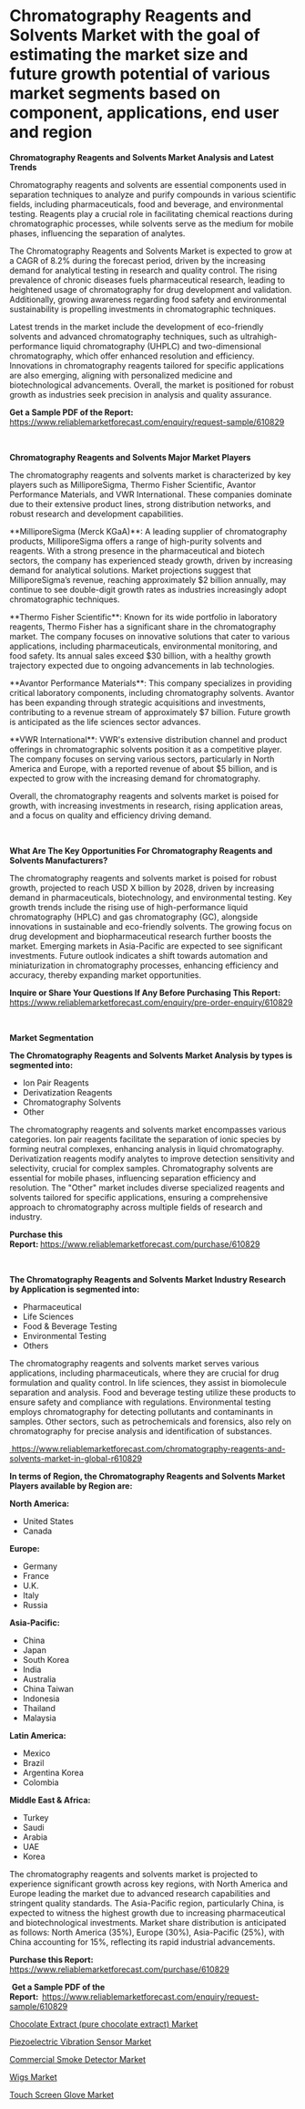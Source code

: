 <p><h1>Chromatography Reagents and Solvents Market with the goal of estimating the market size and future growth potential of various market segments based on component, applications, end user and region</h1></p><p><strong>Chromatography Reagents and Solvents Market Analysis and Latest Trends</strong></p>
<p><p>Chromatography reagents and solvents are essential components used in separation techniques to analyze and purify compounds in various scientific fields, including pharmaceuticals, food and beverage, and environmental testing. Reagents play a crucial role in facilitating chemical reactions during chromatographic processes, while solvents serve as the medium for mobile phases, influencing the separation of analytes.</p><p>The Chromatography Reagents and Solvents Market is expected to grow at a CAGR of 8.2% during the forecast period, driven by the increasing demand for analytical testing in research and quality control. The rising prevalence of chronic diseases fuels pharmaceutical research, leading to heightened usage of chromatography for drug development and validation. Additionally, growing awareness regarding food safety and environmental sustainability is propelling investments in chromatographic techniques.</p><p>Latest trends in the market include the development of eco-friendly solvents and advanced chromatography techniques, such as ultrahigh-performance liquid chromatography (UHPLC) and two-dimensional chromatography, which offer enhanced resolution and efficiency. Innovations in chromatography reagents tailored for specific applications are also emerging, aligning with personalized medicine and biotechnological advancements. Overall, the market is positioned for robust growth as industries seek precision in analysis and quality assurance.</p></p>
<p><strong>Get a Sample PDF of the Report:&nbsp;</strong> <a href="https://www.reliablemarketforecast.com/enquiry/request-sample/610829?utm_campaign=1178&utm_medium=2&utm_source=Github&utm_content=ia&utm_term=29092024&utm_id=chromatography-reagents-and-solvents">https://www.reliablemarketforecast.com/enquiry/request-sample/610829</a></p>
<p>&nbsp;</p>
<p><strong>Chromatography Reagents and Solvents Major Market Players</strong></p>
<p><p>The chromatography reagents and solvents market is characterized by key players such as MilliporeSigma, Thermo Fisher Scientific, Avantor Performance Materials, and VWR International. These companies dominate due to their extensive product lines, strong distribution networks, and robust research and development capabilities.</p><p>**MilliporeSigma (Merck KGaA)**: A leading supplier of chromatography products, MilliporeSigma offers a range of high-purity solvents and reagents. With a strong presence in the pharmaceutical and biotech sectors, the company has experienced steady growth, driven by increasing demand for analytical solutions. Market projections suggest that MilliporeSigma’s revenue, reaching approximately $2 billion annually, may continue to see double-digit growth rates as industries increasingly adopt chromatographic techniques.</p><p>**Thermo Fisher Scientific**: Known for its wide portfolio in laboratory reagents, Thermo Fisher has a significant share in the chromatography market. The company focuses on innovative solutions that cater to various applications, including pharmaceuticals, environmental monitoring, and food safety. Its annual sales exceed $30 billion, with a healthy growth trajectory expected due to ongoing advancements in lab technologies.</p><p>**Avantor Performance Materials**: This company specializes in providing critical laboratory components, including chromatography solvents. Avantor has been expanding through strategic acquisitions and investments, contributing to a revenue stream of approximately $7 billion. Future growth is anticipated as the life sciences sector advances.</p><p>**VWR International**: VWR's extensive distribution channel and product offerings in chromatographic solvents position it as a competitive player. The company focuses on serving various sectors, particularly in North America and Europe, with a reported revenue of about $5 billion, and is expected to grow with the increasing demand for chromatography.</p><p>Overall, the chromatography reagents and solvents market is poised for growth, with increasing investments in research, rising application areas, and a focus on quality and efficiency driving demand.</p></p>
<p>&nbsp;</p>
<p><strong>What Are The Key Opportunities For Chromatography Reagents and Solvents Manufacturers?</strong></p>
<p><p>The chromatography reagents and solvents market is poised for robust growth, projected to reach USD X billion by 2028, driven by increasing demand in pharmaceuticals, biotechnology, and environmental testing. Key growth trends include the rising use of high-performance liquid chromatography (HPLC) and gas chromatography (GC), alongside innovations in sustainable and eco-friendly solvents. The growing focus on drug development and biopharmaceutical research further boosts the market. Emerging markets in Asia-Pacific are expected to see significant investments. Future outlook indicates a shift towards automation and miniaturization in chromatography processes, enhancing efficiency and accuracy, thereby expanding market opportunities.</p></p>
<p><strong>Inquire or Share Your Questions If Any Before Purchasing This Report:</strong> <a href="https://www.reliablemarketforecast.com/enquiry/pre-order-enquiry/610829?utm_campaign=1178&utm_medium=2&utm_source=Github&utm_content=ia&utm_term=29092024&utm_id=chromatography-reagents-and-solvents">https://www.reliablemarketforecast.com/enquiry/pre-order-enquiry/610829</a></p>
<p>&nbsp;</p>
<p><strong>Market Segmentation</strong></p>
<p><strong>The Chromatography Reagents and Solvents Market Analysis by types is segmented into:</strong></p>
<p><ul><li>Ion Pair Reagents</li><li>Derivatization Reagents</li><li>Chromatography Solvents</li><li>Other</li></ul></p>
<p><p>The chromatography reagents and solvents market encompasses various categories. Ion pair reagents facilitate the separation of ionic species by forming neutral complexes, enhancing analysis in liquid chromatography. Derivatization reagents modify analytes to improve detection sensitivity and selectivity, crucial for complex samples. Chromatography solvents are essential for mobile phases, influencing separation efficiency and resolution. The "Other" market includes diverse specialized reagents and solvents tailored for specific applications, ensuring a comprehensive approach to chromatography across multiple fields of research and industry.</p></p>
<p><strong>Purchase this Report:&nbsp;</strong><a href="https://www.reliablemarketforecast.com/purchase/610829?utm_campaign=1178&utm_medium=2&utm_source=Github&utm_content=ia&utm_term=29092024&utm_id=chromatography-reagents-and-solvents">https://www.reliablemarketforecast.com/purchase/610829</a></p>
<p>&nbsp;</p>
<p><strong>The Chromatography Reagents and Solvents Market Industry Research by Application is segmented into:</strong></p>
<p><ul><li>Pharmaceutical</li><li>Life Sciences</li><li>Food & Beverage Testing</li><li>Environmental Testing</li><li>Others</li></ul></p>
<p><p>The chromatography reagents and solvents market serves various applications, including pharmaceuticals, where they are crucial for drug formulation and quality control. In life sciences, they assist in biomolecule separation and analysis. Food and beverage testing utilize these products to ensure safety and compliance with regulations. Environmental testing employs chromatography for detecting pollutants and contaminants in samples. Other sectors, such as petrochemicals and forensics, also rely on chromatography for precise analysis and identification of substances.</p></p>
<p><a href="https://www.reliablemarketforecast.com/chromatography-reagents-and-solvents-market-in-global-r610829?utm_campaign=1178&utm_medium=2&utm_source=Github&utm_content=ia&utm_term=29092024&utm_id=chromatography-reagents-and-solvents">&nbsp;https://www.reliablemarketforecast.com/chromatography-reagents-and-solvents-market-in-global-r610829</a></p>
<p><strong>In terms of Region, the Chromatography Reagents and Solvents Market Players available by Region are:</strong></p>
<p>
    <p> <strong> North America: </strong>
        <ul>
            <li>United States</li>
            <li>Canada</li>
        </ul>
        </p> 
    <p> <strong> Europe: </strong>
        <ul>
            <li>Germany</li>
            <li>France</li>
            <li>U.K.</li>
            <li>Italy</li>
            <li>Russia</li>
        </ul>
        </p> 
    <p> <strong> Asia-Pacific: </strong>
        <ul>
            <li>China</li>
            <li>Japan</li>
            <li>South Korea</li>
            <li>India</li>
            <li>Australia</li>
            <li>China Taiwan</li>
            <li>Indonesia</li>
            <li>Thailand</li>
            <li>Malaysia</li>
        </ul>
        </p> 
    <p> <strong> Latin America: </strong>
        <ul>
            <li>Mexico</li>
            <li>Brazil</li>
            <li>Argentina Korea</li>
            <li>Colombia</li>
        </ul>
        </p> 
    <p> <strong> Middle East & Africa: </strong>
        <ul>
            <li>Turkey</li>
            <li>Saudi</li>
            <li>Arabia</li>
            <li>UAE</li>
            <li>Korea</li>
        </ul>
    </p>
    </p>
<p><p>The chromatography reagents and solvents market is projected to experience significant growth across key regions, with North America and Europe leading the market due to advanced research capabilities and stringent quality standards. The Asia-Pacific region, particularly China, is expected to witness the highest growth due to increasing pharmaceutical and biotechnological investments. Market share distribution is anticipated as follows: North America (35%), Europe (30%), Asia-Pacific (25%), with China accounting for 15%, reflecting its rapid industrial advancements.</p></p>
<p><strong>Purchase this Report: </strong><a href="https://www.reliablemarketforecast.com/purchase/610829?utm_campaign=1178&utm_medium=2&utm_source=Github&utm_content=ia&utm_term=29092024&utm_id=chromatography-reagents-and-solvents">https://www.reliablemarketforecast.com/purchase/610829</a></p>
<p>&nbsp;<strong>Get a Sample PDF of the Report:&nbsp;&nbsp;</strong><a href="https://www.reliablemarketforecast.com/enquiry/request-sample/610829?utm_campaign=1178&utm_medium=2&utm_source=Github&utm_content=ia&utm_term=29092024&utm_id=chromatography-reagents-and-solvents">https://www.reliablemarketforecast.com/enquiry/request-sample/610829</a></p>
<p><strong></strong></p>
<p><p><a href="https://github.com/PeterParrish5/Market-Research-Report-List-6/blob/main/chocolate-extract-pure-chocolate-extract-market.md?utm_campaign=1178&utm_medium=2&utm_source=Github&utm_content=ia&utm_term=29092024&utm_id=chromatography-reagents-and-solvents">Chocolate Extract (pure chocolate extract) Market</a></p><p><a href="https://issuu.com/reportprime-2/docs/piezoelectric-vibration-sensor-mark_bc5109932400fb?utm_campaign=1178&utm_medium=2&utm_source=Github&utm_content=ia&utm_term=29092024&utm_id=chromatography-reagents-and-solvents">Piezoelectric Vibration Sensor Market</a></p><p><a href="https://issuu.com/reportprime-2/docs/commercial-smoke-detector-market-si_19bd837d02cb05?utm_campaign=1178&utm_medium=2&utm_source=Github&utm_content=ia&utm_term=29092024&utm_id=chromatography-reagents-and-solvents">Commercial Smoke Detector Market</a></p><p><a href="https://www.linkedin.com/pulse/wigs-market-global-insights-regional-analysis-2024-2031-cavill-4w9qc?utm_campaign=1178&utm_medium=2&utm_source=Github&utm_content=ia&utm_term=29092024&utm_id=chromatography-reagents-and-solvents">Wigs Market</a></p><p><a href="https://www.linkedin.com/pulse/comprehensive-analysis-global-touch-screen-glove-market-growth-q3jac?utm_campaign=1178&utm_medium=2&utm_source=Github&utm_content=ia&utm_term=29092024&utm_id=chromatography-reagents-and-solvents">Touch Screen Glove Market</a></p></p>